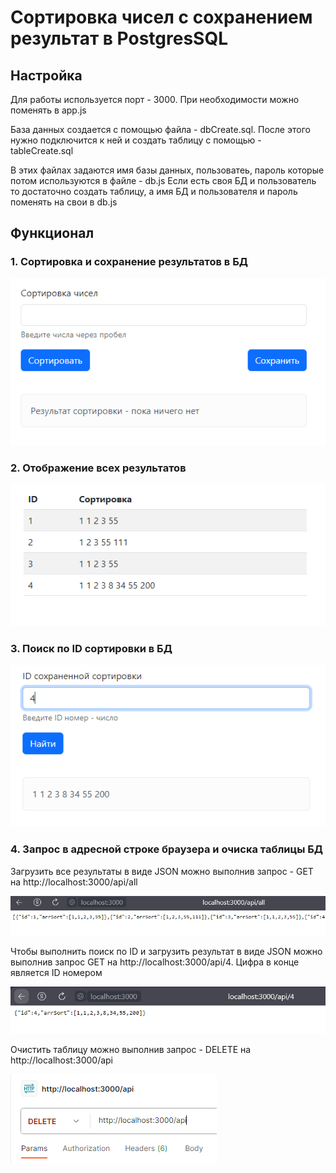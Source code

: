# Сортировка чисел с сохранением результат в PostgresSQL

## Настройка

Для работы используется порт - 3000. При необходимости можно поменять в app.js

База данных создается с помощью файла - dbCreate.sql. 
После этого нужно подключится к ней и создать таблицу с помощью - tableCreate.sql

В этих файлах задаются имя базы данных, пользоватеь, пароль которые потом используются в файле - db.js
Если есть своя БД и пользователь то достаточно создать таблицу, а имя БД и пользователя и пароль поменять на свои в db.js

## Функционал

###    1.  Сортировка и сохранение результатов в БД
  ![сортировка](https://github.com/TomSG03/Sort-PostgresSQL/blob/main/imageMD/sorting.PNG)
###    2.  Отображение всех результатов
  ![Результат](https://github.com/TomSG03/Sort-PostgresSQL/blob/main/imageMD/result.PNG)
###    3.  Поиск по ID сортировки в БД
  ![Поиск по ID](https://github.com/TomSG03/Sort-PostgresSQL/blob/main/imageMD/findId.PNG)
###    4.  Запрос в адресной строке браузера и очиска таблицы БД

Загрузить все результаты в виде JSON можно выполнив запрос - GET на http://localhost:3000/api/all

![Загрузить все](https://github.com/TomSG03/Sort-PostgresSQL/blob/main/imageMD/loadAll.PNG)

Чтобы выполнить поиск по ID и загрузить результат в виде JSON можно выполнив запрос GET на http://localhost:3000/api/4.
Цифра в конце является ID номером

![Загрузить по ID](https://github.com/TomSG03/Sort-PostgresSQL/blob/main/imageMD/loadId.PNG)

Очистить таблицу можно выполнив запрос - DELETE на http://localhost:3000/api

![Удаление](https://github.com/TomSG03/Sort-PostgresSQL/blob/main/imageMD/clearTable.PNG)
